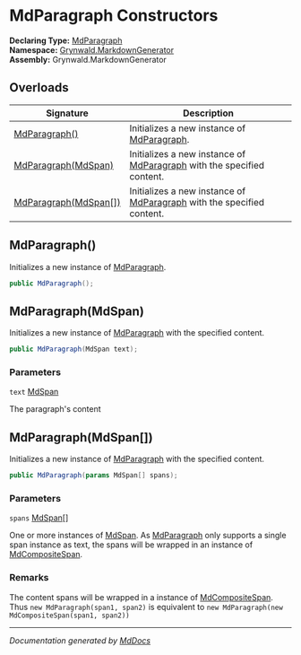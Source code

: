 ﻿<!--  
  <auto-generated>   
    The contents of this file were generated by a tool.  
    Changes to this file may be list if the file is regenerated  
  </auto-generated>   
-->

# MdParagraph Constructors

**Declaring Type:** [MdParagraph](../index.md)  
**Namespace:** [Grynwald.MarkdownGenerator](../../index.md)  
**Assembly:** Grynwald.MarkdownGenerator

## Overloads

| Signature                                     | Description                                                                          |
| --------------------------------------------- | ------------------------------------------------------------------------------------ |
| [MdParagraph()](#mdparagraph)                 | Initializes a new instance of [MdParagraph](../index.md).                            |
| [MdParagraph(MdSpan)](#mdparagraphmdspan)     | Initializes a new instance of [MdParagraph](../index.md) with the specified content. |
| [MdParagraph(MdSpan\[\])](#mdparagraphmdspan) | Initializes a new instance of [MdParagraph](../index.md) with the specified content. |

## MdParagraph()

Initializes a new instance of [MdParagraph](../index.md).

```csharp
public MdParagraph();
```

## MdParagraph(MdSpan)

Initializes a new instance of [MdParagraph](../index.md) with the specified content.

```csharp
public MdParagraph(MdSpan text);
```

### Parameters

`text`  [MdSpan](../../MdSpan/index.md)

The paragraph's content

## MdParagraph(MdSpan\[\])

Initializes a new instance of [MdParagraph](../index.md) with the specified content.

```csharp
public MdParagraph(params MdSpan[] spans);
```

### Parameters

`spans`  [MdSpan](../../MdSpan/index.md)\[\]

One or more instances of [MdSpan](../../MdSpan/index.md). As [MdParagraph](../index.md) only supports a single span instance as text, the spans will be wrapped in an instance of [MdCompositeSpan](../../MdCompositeSpan/index.md).

### Remarks

The content spans will be wrapped in a instance of [MdCompositeSpan](../../MdCompositeSpan/index.md). Thus `new MdParagraph(span1, span2)` is equivalent to `new MdParagraph(new MdCompositeSpan(span1, span2))`

___

*Documentation generated by [MdDocs](https://github.com/ap0llo/mddocs)*
